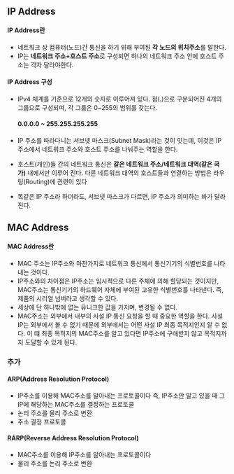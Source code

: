 ## IP Address

#### IP Address란

- 네트워크 상 컴퓨터(노드)간 통신을 하기 위해 부여된 **각 노드의 위치주소**를 말한다.
- IP는 **네트워크 주소+호스트 주소**로 구성되면 하나의 네트워크 주소 안에 호스트 주소는 각자 달라야한다.



#### IP Address 구성

- IPv4 체계를 기준으로 12개의 숫자로 이루어져 있다. 점(.)으로 구분되어진 4개의 그룹으로 구성되며, 각 그룹은 0~255의 범위를 갖는다.

  #### 0.0.0.0 ~ 255.255.255.255

- IP 주소를 따라다니는 서브넷 마스크(Subnet Mask)라는 것이 잇는데, 이것은 IP 주소에서 네트워크 주소와 호스트 주소를 나눠주는 역할을 한다.
- 호스트(개인)들 간의 네트워크 통신은 **같은 네트워크 주소/네트워크 대역(같은 국가)** 내에서만 이루어 진다.
  다른 네트워크 대역의 호스트들과 연결하는 방법은 라우팅(Routing)에 관련이 있다
- 똑같은 IP 주소라 하더라도, 서브넷 마스크가 다르면, IP 주소가 의미하는 바가 달라진다.





## MAC Address

#### MAC Address란

- MAC 주소는 IP주소와 마찬가지로 네트워크 통신에서 통신기기의 식별번호를 나타내는 것이다.
- IP주소와의 차이점은 IP주소는 임시적으로 다른 주체에 의해 할당되는 것이지만, MAC주소는 통신기기의 하드웨어 자체에 부여된 고유한 식별번호를 나타낸다.
  즉, 제품의 시리얼 넘버라고 생각할 수 있다.
- 세상에 단 하나밖에 없는 유니크한 값을 가지며, 변경될 수 없다.
- MAC주소는 외부에서 내부의 사설 IP 통신 요청을 할 때 중요한 역할을 한다. 사설 IP는 외부에서 볼 수 없기 때문에 외부에서는 어떤 사설 IP 최종 목적지인지 알 수 없다.
  이 떄 최종 목적지의 MAC주소를 알고 있다면 IP주소에 구애받지 않고 목적지까지 도달할 수 있게 된다.





### 추가

#### ARP(Address Resolution Protocol)

- IP주소를 이용해 MAC주소를 알아내는 프로토콜이다
  즉, IP주소만 알고 있을 때 그 IP에 해당하는 MAC주소를 결정하는 프로토콜
- 논리 주소를 물리 주소로 변환
- 주소 결정 프로토콜



#### RARP(Reverse Address Resolution Protocol)

- MAC주소를 이용해 IP주소를 알아내는 프로토콜이다
- 물리 주소를 논리 주소로 변환
